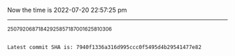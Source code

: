 Now the time is 2022-07-20 22:57:25 pm

---

<small>25079206871842925857187001625810306</small>

```txt

Latest commit SHA is: 7940f1336a316d995ccc0f5495d4b29541477e82
```
